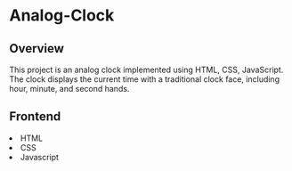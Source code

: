 # Analog-Clock
<h2>Overview</h2>
<p>This project is an analog clock implemented using HTML, CSS, JavaScript. The clock displays the current time with a traditional clock face, including hour, minute, and second hands.</p>
<h2>Frontend</h2>
<li>HTML</li>
<li>CSS</li>
<li>Javascript</li>

